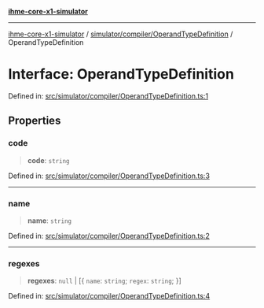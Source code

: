 [**ihme-core-x1-simulator**](../../../../README.md)

***

[ihme-core-x1-simulator](../../../../modules.md) / [simulator/compiler/OperandTypeDefinition](../README.md) / OperandTypeDefinition

# Interface: OperandTypeDefinition

Defined in: [src/simulator/compiler/OperandTypeDefinition.ts:1](https://github.com/ProgrammIt/CPU-Simulator/blob/e2e026db90406d6486eead3a66922074c98b6175/src/simulator/compiler/OperandTypeDefinition.ts#L1)

## Properties

### code

> **code**: `string`

Defined in: [src/simulator/compiler/OperandTypeDefinition.ts:3](https://github.com/ProgrammIt/CPU-Simulator/blob/e2e026db90406d6486eead3a66922074c98b6175/src/simulator/compiler/OperandTypeDefinition.ts#L3)

***

### name

> **name**: `string`

Defined in: [src/simulator/compiler/OperandTypeDefinition.ts:2](https://github.com/ProgrammIt/CPU-Simulator/blob/e2e026db90406d6486eead3a66922074c98b6175/src/simulator/compiler/OperandTypeDefinition.ts#L2)

***

### regexes

> **regexes**: `null` \| \[\{ `name`: `string`; `regex`: `string`; \}\]

Defined in: [src/simulator/compiler/OperandTypeDefinition.ts:4](https://github.com/ProgrammIt/CPU-Simulator/blob/e2e026db90406d6486eead3a66922074c98b6175/src/simulator/compiler/OperandTypeDefinition.ts#L4)
